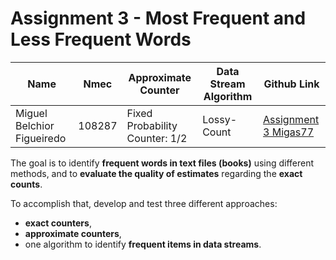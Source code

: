 # Assignment 3 - Most Frequent and Less Frequent Words

| Name                        | Nmec   | Approximate Counter            | Data Stream Algorithm | Github Link |
|-----------------------------|--------|--------------------------------|-----------------------|-------------|
| Miguel Belchior Figueiredo  | 108287 | Fixed Probability Counter: 1/2 | Lossy-Count           | [Assignment 3 Migas77](https://github.com/Migas77/AA-108287/tree/main/Assignment_3) |

The goal is to identify **frequent words in text files (books)** using different methods, and to **evaluate the quality of estimates** regarding the **exact counts**.

To accomplish that, develop and test three different approaches:
- **exact counters**,
- **approximate counters**,
- one algorithm to identify **frequent items in data streams**.